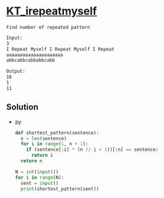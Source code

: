 # [KT_irepeatmyself](https://open.kattis.com/problems/irepeatmyself)

```en
Find number of repeated pattern
```

```txt
Input:
3
I Repeat Myself I Repeat Myself I Repeat
aaaaaaaaaaaaaaaaaaaaa
abbcabbcabbabbcabb

Output:
16
1
11
```

## Solution

* py

  ```py
  def shortest_pattern(sentence):
    n = len(sentence)
    for i in range(1, n + 1):
      if (sentence[:i] * (n // i + 1))[:n] == sentence:
        return i
    return n

  N = int(input())
  for i in range(N):
    sent = input()
    print(shortest_pattern(sent))
  ```
